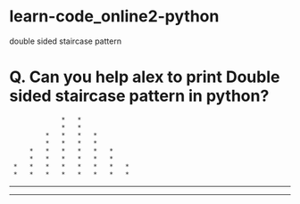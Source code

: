 # learn-code_online2-python
double sided staircase pattern
# Q. Can you help alex to print Double sided staircase pattern in python?

                 *   * 
                 *   * 
             *   *   *   * 
             *   *   *   * 
         *   *   *   *   *   * 
         *   *   *   *   *   * 
     *   *   *   *   *   *   *   * 
     *   *   *   *   *   *   *   * 
 *   *   *   *   *   *   *   *   *   * 
 *   *   *   *   *   *   *   *   *   * 
